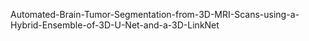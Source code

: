 Automated-Brain-Tumor-Segmentation-from-3D-MRI-Scans-using-a-Hybrid-Ensemble-of-3D-U-Net-and-a-3D-LinkNet
